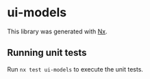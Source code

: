 # ui-models

This library was generated with [Nx](https://nx.dev).

## Running unit tests

Run `nx test ui-models` to execute the unit tests.
